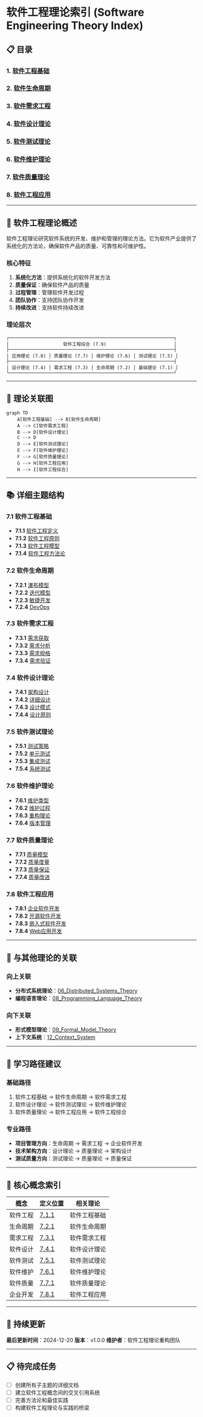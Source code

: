 # 软件工程理论索引 (Software Engineering Theory Index)

## 📋 **目录**

### 1. [软件工程基础](07.1_Software_Engineering_Foundation.md)

### 2. [软件生命周期](07.2_Software_Lifecycle.md)

### 3. [软件需求工程](07.3_Requirements_Engineering.md)

### 4. [软件设计理论](07.4_Software_Design_Theory.md)

### 5. [软件测试理论](07.5_Software_Testing_Theory.md)

### 6. [软件维护理论](07.6_Software_Maintenance_Theory.md)

### 7. [软件质量理论](07.7_Software_Quality_Theory.md)

### 8. [软件工程应用](07.8_Software_Engineering_Applications.md)

---

## 🎯 **软件工程理论概述**

软件工程理论研究软件系统的开发、维护和管理的理论方法。它为软件产业提供了系统化的方法论，确保软件产品的质量、可靠性和可维护性。

### 核心特征

1. **系统化方法**：提供系统化的软件开发方法
2. **质量保证**：确保软件产品的质量
3. **过程管理**：管理软件开发过程
4. **团队协作**：支持团队协作开发
5. **持续改进**：支持软件持续改进

### 理论层次

```
┌─────────────────────────────────────────────────────────────┐
│                    软件工程综合 (7.9)                         │
├─────────────────────────────────────────────────────────────┤
│ 应用理论 (7.8) │ 质量理论 (7.7) │ 维护理论 (7.6) │ 测试理论 (7.5) │
├─────────────────────────────────────────────────────────────┤
│ 设计理论 (7.4) │ 需求工程 (7.3) │ 生命周期 (7.2) │ 基础理论 (7.1) │
└─────────────────────────────────────────────────────────────┘
```

---

## 🔗 **理论关联图**

```mermaid
graph TD
    A[软件工程基础] --> B[软件生命周期]
    A --> C[软件需求工程]
    B --> D[软件设计理论]
    C --> D
    D --> E[软件测试理论]
    E --> F[软件维护理论]
    F --> G[软件质量理论]
    G --> H[软件工程应用]
    H --> I[软件工程综合]
```

---

## 📚 **详细主题结构**

### 7.1 软件工程基础

- **7.1.1** [软件工程定义](07.1_Software_Engineering_Foundation.md#711-软件工程定义)
- **7.1.2** [软件工程原则](07.1_Software_Engineering_Foundation.md#712-软件工程原则)
- **7.1.3** [软件工程模型](07.1_Software_Engineering_Foundation.md#713-软件工程模型)
- **7.1.4** [软件工程方法论](07.1_Software_Engineering_Foundation.md#714-软件工程方法论)

### 7.2 软件生命周期

- **7.2.1** [瀑布模型](07.2_Software_Lifecycle.md#721-瀑布模型)
- **7.2.2** [迭代模型](07.2_Software_Lifecycle.md#722-迭代模型)
- **7.2.3** [敏捷开发](07.2_Software_Lifecycle.md#723-敏捷开发)
- **7.2.4** [DevOps](07.2_Software_Lifecycle.md#724-devops)

### 7.3 软件需求工程

- **7.3.1** [需求获取](07.3_Requirements_Engineering.md#731-需求获取)
- **7.3.2** [需求分析](07.3_Requirements_Engineering.md#732-需求分析)
- **7.3.3** [需求规格](07.3_Requirements_Engineering.md#733-需求规格)
- **7.3.4** [需求验证](07.3_Requirements_Engineering.md#734-需求验证)

### 7.4 软件设计理论

- **7.4.1** [架构设计](07.4_Software_Design_Theory.md#741-架构设计)
- **7.4.2** [详细设计](07.4_Software_Design_Theory.md#742-详细设计)
- **7.4.3** [设计模式](07.4_Software_Design_Theory.md#743-设计模式)
- **7.4.4** [设计原则](07.4_Software_Design_Theory.md#744-设计原则)

### 7.5 软件测试理论

- **7.5.1** [测试策略](07.5_Software_Testing_Theory.md#751-测试策略)
- **7.5.2** [单元测试](07.5_Software_Testing_Theory.md#752-单元测试)
- **7.5.3** [集成测试](07.5_Software_Testing_Theory.md#753-集成测试)
- **7.5.4** [系统测试](07.5_Software_Testing_Theory.md#754-系统测试)

### 7.6 软件维护理论

- **7.6.1** [维护类型](07.6_Software_Maintenance_Theory.md#761-维护类型)
- **7.6.2** [维护过程](07.6_Software_Maintenance_Theory.md#762-维护过程)
- **7.6.3** [重构理论](07.6_Software_Maintenance_Theory.md#763-重构理论)
- **7.6.4** [版本管理](07.6_Software_Maintenance_Theory.md#764-版本管理)

### 7.7 软件质量理论

- **7.7.1** [质量模型](07.7_Software_Quality_Theory.md#771-质量模型)
- **7.7.2** [质量度量](07.7_Software_Quality_Theory.md#772-质量度量)
- **7.7.3** [质量保证](07.7_Software_Quality_Theory.md#773-质量保证)
- **7.7.4** [质量改进](07.7_Software_Quality_Theory.md#774-质量改进)

### 7.8 软件工程应用

- **7.8.1** [企业软件开发](07.8_Software_Engineering_Applications.md#781-企业软件开发)
- **7.8.2** [开源软件开发](07.8_Software_Engineering_Applications.md#782-开源软件开发)
- **7.8.3** [嵌入式软件开发](07.8_Software_Engineering_Applications.md#783-嵌入式软件开发)
- **7.8.4** [Web应用开发](07.8_Software_Engineering_Applications.md#784-web应用开发)

---

## 🔄 **与其他理论的关联**

### 向上关联

- **分布式系统理论**：[06_Distributed_Systems_Theory](../06_Distributed_Systems_Theory/01_Distributed_Systems_Theory_Index.md)
- **编程语言理论**：[08_Programming_Language_Theory](../08_Programming_Language_Theory/01_Programming_Language_Theory_Index.md)

### 向下关联

- **形式模型理论**：[09_Formal_Model_Theory](../09_Formal_Model_Theory/01_Formal_Model_Theory_Index.md)
- **上下文系统**：[12_Context_System](../12_Context_System/01_Context_System_Index.md)

---

## 📖 **学习路径建议**

### 基础路径

1. 软件工程基础 → 软件生命周期 → 软件需求工程
2. 软件设计理论 → 软件测试理论 → 软件维护理论
3. 软件质量理论 → 软件工程应用 → 软件工程综合

### 专业路径

- **项目管理方向**：生命周期 → 需求工程 → 企业软件开发
- **技术架构方向**：设计理论 → 质量理论 → 架构设计
- **测试质量方向**：测试理论 → 质量理论 → 质量保证

---

## 🎯 **核心概念索引**

| 概念 | 定义位置 | 相关理论 |
|------|----------|----------|
| 软件工程 | [7.1.1](07.1_Software_Engineering_Foundation.md#711-软件工程定义) | 软件工程基础 |
| 生命周期 | [7.2.1](07.2_Software_Lifecycle.md#721-瀑布模型) | 软件生命周期 |
| 需求工程 | [7.3.1](07.3_Requirements_Engineering.md#731-需求获取) | 软件需求工程 |
| 软件设计 | [7.4.1](07.4_Software_Design_Theory.md#741-架构设计) | 软件设计理论 |
| 软件测试 | [7.5.1](07.5_Software_Testing_Theory.md#751-测试策略) | 软件测试理论 |
| 软件维护 | [7.6.1](07.6_Software_Maintenance_Theory.md#761-维护类型) | 软件维护理论 |
| 软件质量 | [7.7.1](07.7_Software_Quality_Theory.md#771-质量模型) | 软件质量理论 |
| 企业开发 | [7.8.1](07.8_Software_Engineering_Applications.md#781-企业软件开发) | 软件工程应用 |

---

## 🔄 **持续更新**

**最后更新时间**：2024-12-20
**版本**：v1.0.0
**维护者**：软件工程理论重构团队

---

## 📋 **待完成任务**

- [ ] 创建所有子主题的详细文档
- [ ] 建立软件工程概念间的交叉引用系统
- [ ] 完善方法论和最佳实践
- [ ] 构建软件工程理论与实践的桥梁
